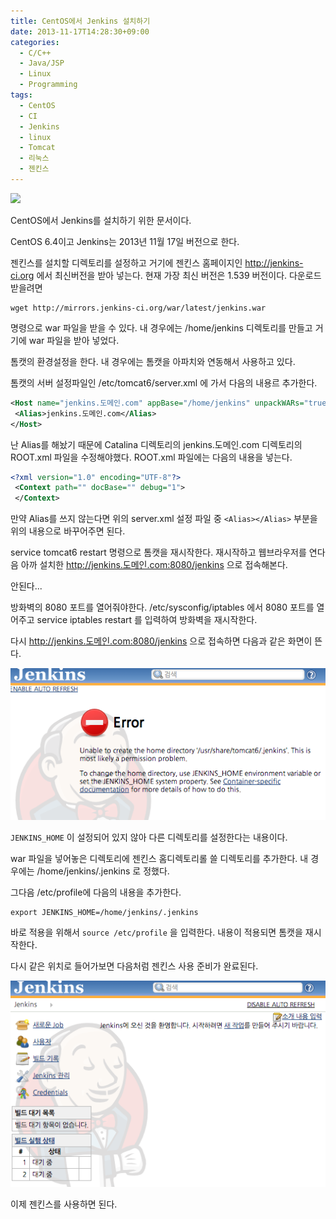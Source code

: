 ```yaml
---
title: CentOS에서 Jenkins 설치하기
date: 2013-11-17T14:28:30+09:00
categories:
  - C/C++
  - Java/JSP
  - Linux
  - Programming
tags:
  - CentOS
  - CI
  - Jenkins
  - linux
  - Tomcat
  - 리눅스
  - 젠킨스
---
```

![](/assets/images/jenkins_logo-1.png)

CentOS에서 Jenkins를 설치하기 위한 문서이다.

CentOS 6.4이고 Jenkins는 2013년 11월 17일 버전으로 한다.

젠킨스를 설치할 디렉토리를 설정하고 거기에 젠킨스 홈페이지인 http://jenkins-ci.org 에서 최신버전을 받아 넣는다. 현재 가장 최신 버전은 1.539 버전이다. 다운로드 받을려면

```
wget http://mirrors.jenkins-ci.org/war/latest/jenkins.war
```

명령으로 war 파일을 받을 수 있다. 내 경우에는 /home/jenkins 디렉토리를 만들고 거기에 war 파일을 받아 넣었다.

톰캣의 환경설정을 한다. 내 경우에는 톰캣을 아파치와 연동해서 사용하고 있다.

톰캣의 서버 설정파일인 /etc/tomcat6/server.xml 에 가서 다음의 내용르 추가한다.

```xml
<Host name="jenkins.도메인.com" appBase="/home/jenkins" unpackWARs="true" autoDeploy="true" xmlValidation="false" xmlNamespaceAware="false">
 <Alias>jenkins.도메인.com</Alias>
</Host>
```

난 Alias를 해놨기 때문에 Catalina 디렉토리의 jenkins.도메인.com 디렉토리의 ROOT.xml 파일을 수정해야했다. ROOT.xml 파일에는 다음의 내용을 넣는다.

```xml
<?xml version="1.0" encoding="UTF-8"?>
 <Context path="" docBase="" debug="1">
 </Context>
```

만약 Alias를 쓰지 않는다면 위의 server.xml 설정 파일 중 `<Alias></Alias>` 부분을 위의 내용으로 바꾸어주면 된다.

service tomcat6 restart 명령으로 톰캣을 재시작한다. 재시작하고 웹브라우저를 연다음 아까 설치한 http://jenkins.도메인.com:8080/jenkins 으로 접속해본다.

안된다...

방화벽의 8080 포트를 열어줘야한다. /etc/sysconfig/iptables 에서 8080 포트를 열어주고 service iptables restart 를 입력하여 방화벽을 재시작한다.

다시 http://jenkins.도메인.com:8080/jenkins 으로 접속하면 다음과 같은 화면이 뜬다.

![](/assets/images/jenkins_error.png)

`JENKINS_HOME` 이 설정되어 있지 않아 다른 디렉토리를 설정한다는 내용이다.

war 파일을 넣어놓은 디렉토리에 젠킨스 홈디렉토리롤 쓸 디렉토리를 추가한다. 내 경우에는 /home/jenkins/.jenkins 로 정했다.

그다음 /etc/profile에 다음의 내용을 추가한다.

```
export JENKINS_HOME=/home/jenkins/.jenkins
```

바로 적용을 위해서 `source /etc/profile` 을 입력한다. 내용이 적용되면 톰캣을 재시작한다.

다시 같은 위치로 들어가보면 다음처럼 젠킨스 사용 준비가 완료된다.

![](/assets/images/jenkins_ready.png)

이제 젠킨스를 사용하면 된다.
